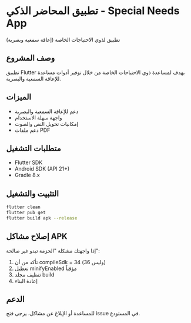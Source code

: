 # تطبيق المحاضر الذكي - Special Needs App

تطبيق لذوي الاحتياجات الخاصة (إعاقة سمعية وبصرية)

## وصف المشروع

تطبيق Flutter يهدف لمساعدة ذوي الاحتياجات الخاصة من خلال توفير أدوات مساعدة للإعاقة السمعية والبصرية.

## الميزات

- دعم للإعاقة السمعية والبصرية
- واجهة سهلة الاستخدام
- إمكانيات تحويل النص والصوت
- دعم ملفات PDF

## متطلبات التشغيل

- Flutter SDK
- Android SDK (API 21+)
- Gradle 8.x

## التثبيت والتشغيل

```bash
flutter clean
flutter pub get
flutter build apk --release
```

## إصلاح مشاكل APK

إذا واجهتك مشكلة "الحزمة تبدو غير صالحة":

1. تأكد من أن compileSdk = 34 (وليس 36)
2. تعطيل minifyEnabled مؤقتاً
3. تنظيف مجلد build
4. إعادة البناء

## الدعم

للمساعدة أو الإبلاغ عن مشاكل، يرجى فتح issue في المستودع.